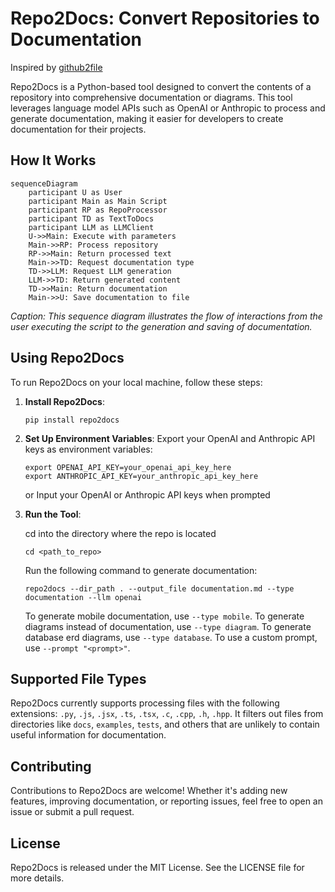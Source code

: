 # Repo2Docs: Convert Repositories to Documentation

Inspired by [github2file](https://github.com/cognitivecomputations/github2file)

Repo2Docs is a Python-based tool designed to convert the contents of a repository into comprehensive documentation or diagrams. This tool leverages language model APIs such as OpenAI or Anthropic to process and generate documentation, making it easier for developers to create documentation for their projects.

## How It Works

```mermaid
sequenceDiagram
    participant U as User
    participant Main as Main Script
    participant RP as RepoProcessor
    participant TD as TextToDocs
    participant LLM as LLMClient
    U->>Main: Execute with parameters
    Main->>RP: Process repository
    RP->>Main: Return processed text
    Main->>TD: Request documentation type
    TD->>LLM: Request LLM generation
    LLM->>TD: Return generated content
    TD->>Main: Return documentation
    Main->>U: Save documentation to file
```
*Caption: This sequence diagram illustrates the flow of interactions from the user executing the script to the generation and saving of documentation.*


## Using Repo2Docs

To run Repo2Docs on your local machine, follow these steps:

1. **Install Repo2Docs**:
   ```
   pip install repo2docs
   ```


2. **Set Up Environment Variables**:
   Export your OpenAI and Anthropic API keys as environment variables:
   ```
   export OPENAI_API_KEY=your_openai_api_key_here
   export ANTHROPIC_API_KEY=your_anthropic_api_key_here
   ```
   or
   Input your OpenAI or Anthropic API keys when prompted


3. **Run the Tool**:

   cd into the directory where the repo is located
   ```
   cd <path_to_repo>
   ```
   Run the following command to generate documentation:
   ```
   repo2docs --dir_path . --output_file documentation.md --type documentation --llm openai
   ```

   To generate mobile documentation, use `--type mobile`.
   To generate diagrams instead of documentation, use `--type diagram`.
   To generate database erd diagrams, use `--type database`.
   To use a custom prompt, use `--prompt "<prompt>"`.

## Supported File Types

Repo2Docs currently supports processing files with the following extensions: `.py`, `.js`, `.jsx`, `.ts`, `.tsx`, `.c`, `.cpp`, `.h`, `.hpp`. It filters out files from directories like `docs`, `examples`, `tests`, and others that are unlikely to contain useful information for documentation.

## Contributing

Contributions to Repo2Docs are welcome! Whether it's adding new features, improving documentation, or reporting issues, feel free to open an issue or submit a pull request.

## License

Repo2Docs is released under the MIT License. See the LICENSE file for more details.



